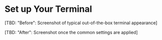 # Set up Your Terminal

[TBD: "Before": Screenshot of typical out-of-the-box terminal appearance]

[TBD: "After": Screenshot once the common settings are applied]